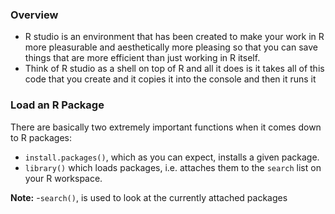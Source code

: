 ### Overview
* R studio is an environment that has been created to make your work in R more pleasurable and aesthetically more pleasing so that you can save things that are more efficient than just working in R itself.
* Think of R studio as a shell on top of R and all it does is it takes all of this code that you create and it copies it into the console and then it runs it 

### Load an R Package
There are basically two extremely important functions when it comes down to R packages:

- `install.packages()`, which as you can expect, installs a given package.
- `library()` which loads packages, i.e. attaches them to the `search` list on your R workspace.

**Note:**
  -`search()`, is used to look at the currently attached packages
